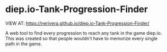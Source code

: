 # diep.io-Tank-Progression-Finder

VIEW AT: https://nerivera.github.io/diep.io-Tank-Progression-Finder/

A web tool to find every progression to reach any tank in the game diep.io.
This was created so that people wouldn't have to memorize every single path in the game.
